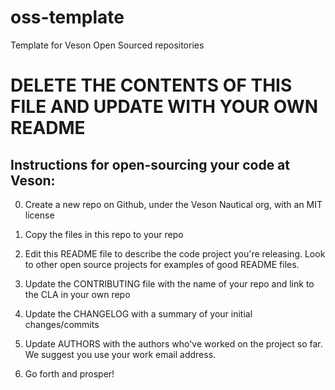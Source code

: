 # oss-template
Template for Veson Open Sourced repositories

# DELETE THE CONTENTS OF THIS FILE AND UPDATE WITH YOUR OWN README

Instructions for open-sourcing your code at Veson:
--------------------------------------------------

0. Create a new repo on Github, under the Veson Nautical org, with an MIT license

1. Copy the files in this repo to your repo

2. Edit this README file to describe the code project you're releasing. Look to other open
source projects for examples of good README files.

3. Update the CONTRIBUTING file with the name of your repo and link to the CLA in your own repo

4. Update the CHANGELOG with a summary of your initial changes/commits

5. Update AUTHORS with the authors who've worked on the project so far. We suggest you use your work email address.

6. Go forth and prosper!
